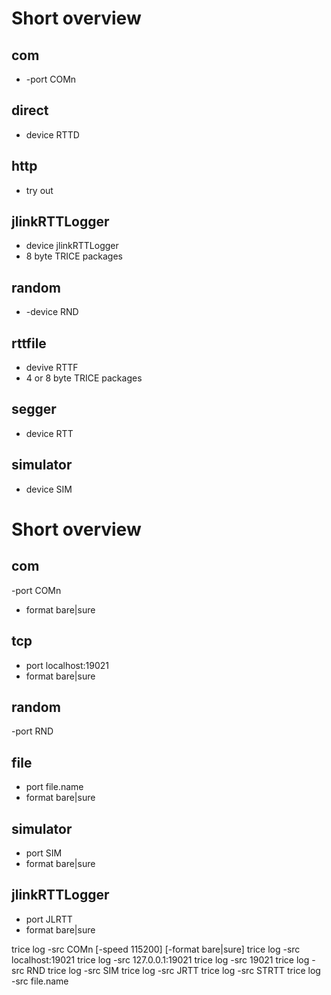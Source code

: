 # Short overview
## com
- -port COMn
## direct
- device RTTD
## http
- try out
## jlinkRTTLogger
- device jlinkRTTLogger
- 8 byte TRICE packages
## random
- -device RND
## rttfile
- devive RTTF
- 4 or 8 byte TRICE packages
## segger
- device RTT
## simulator
- device SIM




# Short overview
## com
-port COMn
- format bare|sure
## tcp
- port localhost:19021
- format bare|sure
## random
-port RND
## file
- port file.name
- format bare|sure
## simulator
- port SIM
- format bare|sure
## jlinkRTTLogger
- port JLRTT
- format bare|sure



trice log -src COMn [-speed 115200] [-format bare|sure]
trice log -src localhost:19021
trice log -src 127.0.0.1:19021
trice log -src 19021
trice log -src RND
trice log -src SIM
trice log -src JRTT
trice log -src STRTT
trice log -src file.name









